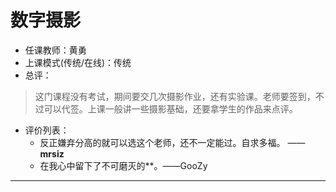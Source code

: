 # 数字摄影

- 任课教师：黄勇
- 上课模式(传统/在线)：传统
- 总评：

> 这门课程没有考试，期间要交几次摄影作业，还有实验课。老师要签到，不过可以代签。上课一般讲一些摄影基础，还要拿学生的作品来点评。

- 评价列表：
  - 反正嫌弃分高的就可以选这个老师，还不一定能过。自求多福。  —— **mrsiz**
  - 在我心中留下了不可磨灭的**。——GooZy

---